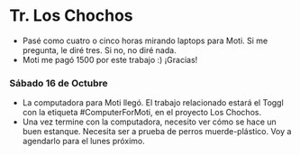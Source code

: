 # Tr. Los Chochos

- Pasé como cuatro o cinco horas mirando laptops para Moti. Si me pregunta, le diré tres. Si no, no diré nada.
- Moti me pagó 1500 por este trabajo :) ¡Gracias!

### Sábado 16 de Octubre
- La computadora para Moti llegó. El trabajo relacionado estará el Toggl con la etiqueta #ComputerForMoti, en el proyecto Los Chochos.
- Una vez termine con la computadora, necesito ver cómo se hace un buen estanque. Necesita ser a prueba de perros muerde-plástico. Voy a agendarlo para el lunes próximo.